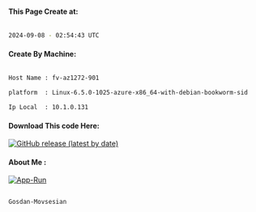 
   
#### This Page Create at:

```bash

2024-09-08 - 02:54:43 UTC

```

#### Create By Machine:

```bash

Host Name : fv-az1272-901

platform  : Linux-6.5.0-1025-azure-x86_64-with-debian-bookworm-sid

Ip Local  : 10.1.0.131

```
#### Download This code Here:

[![GitHub release (latest by date)](https://img.shields.io/github/v/release/Gosdan-Movsesian/Gosdan?style=for-the-badge&label=Download)](https://github.com/Gosdan-Movsesian/Gosdan/releases) 

</p> 

#### About Me :

[![App-Run](https://github.com/Gosdan-Movsesian/Gosdan/actions/workflows/App-Run.yml/badge.svg)](https://github.com/Gosdan-Movsesian/Gosdan/actions/workflows/App-Run.yml)

```bash

Gosdan-Movsesian

```

